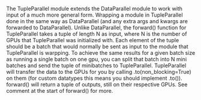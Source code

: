 The TupleParallel module extends the DataParallel module to work with input of a much more general form. Wrapping a module in TupleParallel done in the same way as DataParallel (and any extra args and kwargs are forwarded to DataParallel). Unlike DataParallel, the forward() function for TupleParallel takes a tuple of length N as input, where N is the number of GPUs that TupleParallel was initialized with. Each element of the tuple should be a batch that would normally be sent as input to the module that TupleParallel is warpping. To achieve the same results for a given batch size as running a single batch on one gpu, you can split that batch into N mini batches and send the tuple of minibatches to TupleParallel. TupleParallel will transfer the data to the GPUs for you by calling .to(non_blocking=True) on them (for custom datatypes this means you should implement .to()). forward() will return a tuple of outputs, still on their respective GPUs. See comment at the start of forward() for more.
